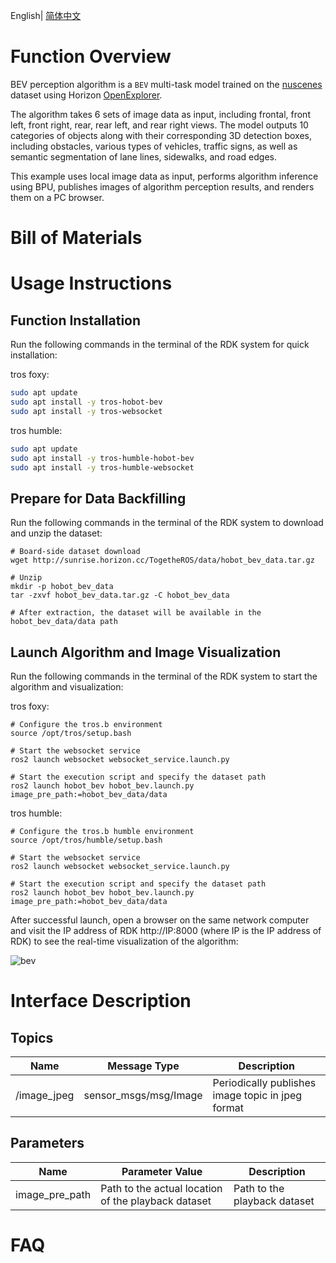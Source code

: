 English| [简体中文](./README_cn.md)

# Function Overview

BEV perception algorithm is a `BEV` multi-task model trained on the [nuscenes](https://www.nuscenes.org/nuscenes) dataset using Horizon [OpenExplorer](https://developer.horizon.ai/api/v1/fileData/horizon_j5_open_explorer_cn_doc/hat/source/examples/bev.html).

The algorithm takes 6 sets of image data as input, including frontal, front left, front right, rear, rear left, and rear right views. The model outputs 10 categories of objects along with their corresponding 3D detection boxes, including obstacles, various types of vehicles, traffic signs, as well as semantic segmentation of lane lines, sidewalks, and road edges.

This example uses local image data as input, performs algorithm inference using BPU, publishes images of algorithm perception results, and renders them on a PC browser.

# Bill of Materials


# Usage Instructions

## Function Installation

Run the following commands in the terminal of the RDK system for quick installation:

tros foxy:
```bash
sudo apt update
sudo apt install -y tros-hobot-bev
sudo apt install -y tros-websocket
```

tros humble:
```bash
sudo apt update
sudo apt install -y tros-humble-hobot-bev
sudo apt install -y tros-humble-websocket
```

## Prepare for Data Backfilling

Run the following commands in the terminal of the RDK system to download and unzip the dataset:

```shell
# Board-side dataset download
wget http://sunrise.horizon.cc/TogetheROS/data/hobot_bev_data.tar.gz

# Unzip
mkdir -p hobot_bev_data
tar -zxvf hobot_bev_data.tar.gz -C hobot_bev_data

# After extraction, the dataset will be available in the hobot_bev_data/data path
```

## Launch Algorithm and Image Visualization

Run the following commands in the terminal of the RDK system to start the algorithm and visualization:

tros foxy:
```shell
# Configure the tros.b environment
source /opt/tros/setup.bash

# Start the websocket service
ros2 launch websocket websocket_service.launch.py

# Start the execution script and specify the dataset path
ros2 launch hobot_bev hobot_bev.launch.py image_pre_path:=hobot_bev_data/data
```

tros humble:
```shell
# Configure the tros.b humble environment
source /opt/tros/humble/setup.bash

# Start the websocket service
ros2 launch websocket websocket_service.launch.py

# Start the execution script and specify the dataset path
ros2 launch hobot_bev hobot_bev.launch.py image_pre_path:=hobot_bev_data/data
```

After successful launch, open a browser on the same network computer and visit the IP address of RDK http://IP:8000 (where IP is the IP address of RDK) to see the real-time visualization of the algorithm:

![bev](img/bev.gif)


# Interface Description

## Topics

| Name         | Message Type                           | Description                              |
| ------------ | --------------------------------------- | ---------------------------------------- |
| /image_jpeg  | sensor_msgs/msg/Image                  | Periodically publishes image topic in jpeg format |

## Parameters

| Name                         | Parameter Value                               | Description                                 |
| ---------------------------- | --------------------------------------------- | ------------------------------------------- |
| image_pre_path               | Path to the actual location of the playback dataset | Path to the playback dataset                    |


# FAQ
